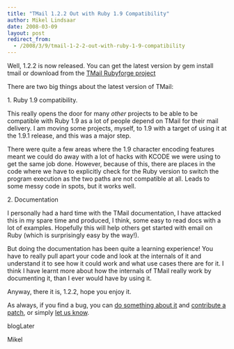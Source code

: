 ```yaml
---
title: "TMail 1.2.2 Out with Ruby 1.9 Compatibility"
author: Mikel Lindsaar
date: 2008-03-09
layout: post
redirect_from:
  - /2008/3/9/tmail-1-2-2-out-with-ruby-1-9-compatibility
---
```

Well, 1.2.2 is now released. You can get the latest version by gem
install tmail or download from the [TMail Rubyforge
project](http://rubyforge.org/frs/?group_id=4512&release_id=19945)

There are two big things about the latest version of TMail:

1\. Ruby 1.9 compatibility.

This really opens the door for many *other* projects to be able to be
compatible with Ruby 1.9 as a lot of people depend on TMail for their
mail delivery. I am moving some projects, myself, to 1.9 with a target
of using it at the 1.9.1 release, and this was a major step.

There were quite a few areas where the 1.9 character encoding features
meant we could do away with a lot of hacks with KCODE we were using to
get the same job done. However, because of this, there are places in the
code where we have to explicitly check for the Ruby version to switch
the program execution as the two paths are not compatible at all. Leads
to some messy code in spots, but it works well.

2\. Documentation

I personally had a hard time with the TMail documentation, I have
attacked this in my spare time and produced, I think, some easy to read
docs with a lot of examples. Hopefully this will help others get started
with email on Ruby (which is surprisingly easy by the way!).

But doing the documentation has been quite a learning experience! You
have to really pull apart your code and look at the internals of it and
understand it to see how it could work and what use cases there are for
it. I think I have learnt more about how the internals of TMail really
work by documenting it, than I ever would have by using it.

Anyway, there it is, 1.2.2, hope you enjoy it.

As always, if you find a bug, you can [do something about
it](http://lindsaar.net/2007/12/5/are-you-a-real-programmer) and
[contribute a
patch](http://lindsaar.net/2008/1/19/contributing-to-tmail), or simply
[let us know](http://rubyforge.org/tracker/?group_id=4512).

blogLater

Mikel


